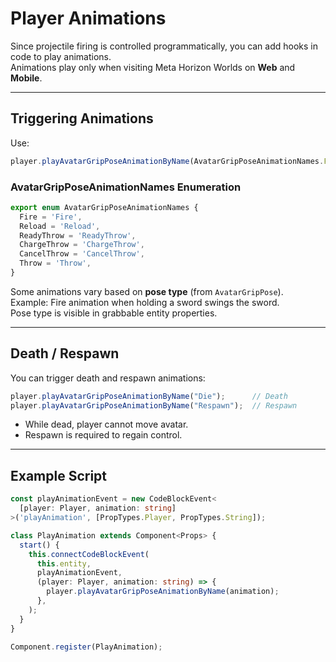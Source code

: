 # Player Animations

Since projectile firing is controlled programmatically, you can add hooks in code to play animations.  
Animations play only when visiting Meta Horizon Worlds on **Web** and **Mobile**.

---

## Triggering Animations
Use:
```ts
player.playAvatarGripPoseAnimationByName(AvatarGripPoseAnimationNames.Fire);
```

### AvatarGripPoseAnimationNames Enumeration
```ts
export enum AvatarGripPoseAnimationNames {
  Fire = 'Fire',
  Reload = 'Reload',
  ReadyThrow = 'ReadyThrow',
  ChargeThrow = 'ChargeThrow',
  CancelThrow = 'CancelThrow',
  Throw = 'Throw',
}
```

Some animations vary based on **pose type** (from `AvatarGripPose`).  
Example: Fire animation when holding a sword swings the sword.  
Pose type is visible in grabbable entity properties.

---

## Death / Respawn
You can trigger death and respawn animations:  

```ts
player.playAvatarGripPoseAnimationByName("Die");      // Death
player.playAvatarGripPoseAnimationByName("Respawn");  // Respawn
```

- While dead, player cannot move avatar.  
- Respawn is required to regain control.  

---

## Example Script
```ts
const playAnimationEvent = new CodeBlockEvent<
  [player: Player, animation: string]
>('playAnimation', [PropTypes.Player, PropTypes.String]);

class PlayAnimation extends Component<Props> {
  start() {
    this.connectCodeBlockEvent(
      this.entity,
      playAnimationEvent,
      (player: Player, animation: string) => {
        player.playAvatarGripPoseAnimationByName(animation);
      },
    );
  }
}

Component.register(PlayAnimation);
```
